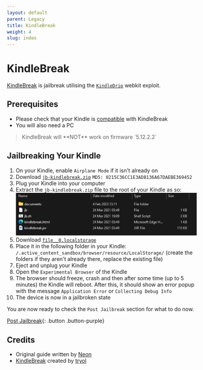 ```yaml
---
layout: default
parent: Legacy
title: KindleBreak
weight: 4
slug: index
---
```


# KindleBreak
[KindleBreak](https://www.mobileread.com/forums/showthread.php?t=338268) is jailbreak utilising the [`KindleDrip`](https://medium.com/realmodelabs/kindledrip-from-your-kindles-email-address-to-using-your-credit-card-bb93dbfb2a08) webkit exploit.

## Prerequisites
- Please check that your Kindle is [compatible](../../kindle-models) with KindleBreak
- You will also need a PC

<blockquote class="warning">
KindleBreak will **NOT** work on firmware `5.12.2.2`
</blockquote>

## Jailbreaking Your Kindle
1. On your Kindle, enable `Airplane Mode` if it isn't already on
2. Download [`jb-kindlebreak.zip`](https://storage.gra.cloud.ovh.net/v1/AUTH_2ac4bfee353948ec8ea7fd1710574097/mr-public/Touch/jb-kindlebreak.zip) `MD5: 0215C36CC1E3AD8136A67DAEBE369452`
3. Plug your Kindle into your computer
4. Extract the `jb-kindlebreak.zip` file to the root of your Kindle as so:
![jb, jb.sh and other files next to the documents folder](KindleBreak-Files.png "Like This")
5. Download [`file__0.localstorage`](./file__0.localstorage)
6. Place it in the following folder in your Kindle: `/.active_content_sandbox/browser/resource/LocalStorage/` (create the folders if they aren't already there, replace the existing file)
7. Eject and unplug your Kindle
8. Open the `Experimental Browser` of the Kindle
9. The browser should freeze, crash and then after some time (up to 5 minutes) the Kindle will reboot. After this, it should show an error popup with the message `Application Error` or `Collecting Debug Info`
10. The device is now in a jailbroken state

You are now ready to check the `Post Jailbreak` section for what to do now.

[Post Jailbreak](../../post-jailbreak/){: .button .button-purple}

## Credits
- Original guide written by [Neon](https://www.mobileread.com/forums/member.php?u=329187)
- [KindleBreak](https://www.mobileread.com/forums/showthread.php?t=338268) created by [tryol](https://www.mobileread.com/forums/member.php?u=317940)